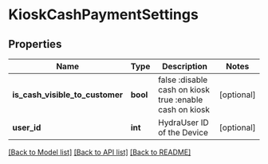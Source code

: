 # KioskCashPaymentSettings

## Properties
Name | Type | Description | Notes
------------ | ------------- | ------------- | -------------
**is_cash_visible_to_customer** | **bool** | false :disable cash on kiosk  true :enable cash on kiosk | [optional] 
**user_id** | **int** | HydraUser ID of the Device | [optional] 

[[Back to Model list]](../README.md#documentation-for-models) [[Back to API list]](../README.md#documentation-for-api-endpoints) [[Back to README]](../README.md)


